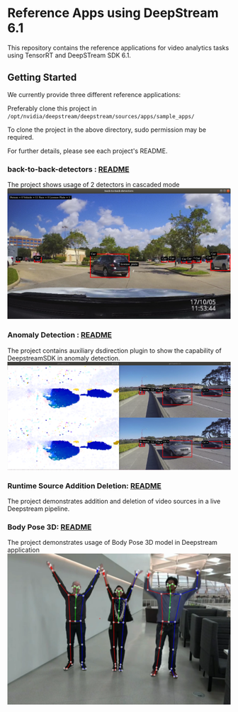 # Reference Apps using DeepStream 6.1

This repository contains the reference applications for video analytics tasks using TensorRT and DeepSTream SDK 6.1.

## Getting Started ##
We currently provide three different reference applications:

Preferably clone this project in
`/opt/nvidia/deepstream/deepstream/sources/apps/sample_apps/`

To clone the project in the above directory, sudo permission may be required.

For further details, please see each project's README.

### back-to-back-detectors : [README](back-to-back-detectors/README.md) ###
  The project shows usage of 2 detectors in cascaded mode
  ![sample back to back output](back-to-back-detectors/.backtobackdetectors.png)
### Anomaly Detection : [README](anomaly/README.md) ###
  The project contains auxiliary dsdirection plugin to show the capability of DeepstreamSDK in anomaly detection.
  ![sample anomaly output](anomaly/.opticalflow.png)
### Runtime Source Addition Deletion: [README](runtime_source_add_delete/README.md) ###
  The project demonstrates addition and deletion of video sources in a live Deepstream pipeline.
### Body Pose 3D: [README](deepstream-bodypose-3d/README.md) ###
  The project demonstrates usage of Body Pose 3D model in Deepstream application
  ![sample anomaly output](deepstream-bodypose-3d/sources/.screenshot.png)
